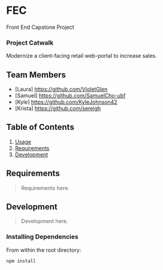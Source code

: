 # FEC
Front End Capstone Project

### Project Catwalk
Modernize a client-facing retail web-portal to increase sales.

## Team Members

- [Laura]
https://github.com/VioletGlen
- [Samuel]
https://github.com/SamuelCho-ubf
- [Kyle]
https://github.com/KyleJohnson42
- [Krista]
https://github.com/sereigh

## Table of Contents

1. [Usage](#Usage)
2. [Requirements](#requirements)
3. [Development](#development)

## Requirements

>Requirements here.

## Development

>Development here.

### Installing Dependencies

From within the root directory:

``
npm install
``